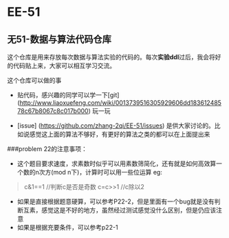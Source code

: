 # EE-51
## 无51-数据与算法代码仓库

这个仓库是用来存放每次数据与算法实验的代码的。每次**实验ddl**过后，我会将好的代码贴上来，大家可以相互学习交流。

这个仓库可以做的事

- 贴代码，感兴趣的同学可以学一下[git] (http://www.liaoxuefeng.com/wiki/0013739516305929606dd18361248578c67b8067c8c017b000) 玩一玩

- [issue] (https://github.com/zhang-2qi/EE-51/issues) 是供大家讨论的。比如说感觉这上面的算法不够好，有更好的算法之类的都可以在上面提出来

###problem 22的注意事项：

- 这个题目要求速度，求素数时似乎可以用素数筛简化，还有就是如何高效算一个数的n次方(mod n下)，计算时可以用一些位运算 eg:</br>
   
> c&1==1 //判断c是否是奇数
> c=c>>1  //c除以2

- 如果是直接根据题意硬算，可以参考P22-2，但是里面有一个bug就是没有判断互素，感觉这是不好的地方，虽然经过测试感觉没什么区别，但是仍应该注意
- 如果是根据充要条件，可以参考p22-1
